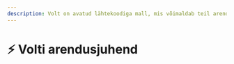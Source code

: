 ```yaml
---
description: Volt on avatud lähtekoodiga mall, mis võimaldab teil arendada oma Paperweight serveriplatvormi Plazma baasil.
---
```


# ⚡ Volti arendusjuhend
